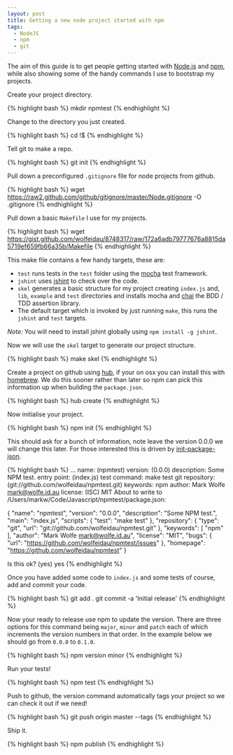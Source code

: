 ```yaml
---
layout: post
title: Getting a new node project started with npm
tags:
  - NodeJS
  - npm
  - git
---
```

The aim of this guide is to get people getting started with [Node.js](http://nodejs.org) and [npm](http://npmjs.org/), while also showing some of the handy commands I use to bootstrap my projects. 

Create your project directory.

{% highlight bash %}
mkdir npmtest
{% endhighlight %}

Change to the directory you just created.

{% highlight bash %}
cd !$ 
{% endhighlight %}

Tell git to make a repo.

{% highlight bash %}
git init
{% endhighlight %}

Pull down a preconfigured `.gitignore` file for node projects from github.

{% highlight bash %}
wget https://raw2.github.com/github/gitignore/master/Node.gitignore -O .gitignore
{% endhighlight %}

Pull down a basic `Makefile` I use for my projects.

{% highlight bash %}
wget https://gist.github.com/wolfeidau/8748317/raw/172a6adb79777676a8815da5719ef659fb66a35b/Makefile
{% endhighlight %}

This make file contains a few handy targets, these are:

* `test` runs tests in the `test` folder using the [mocha](http://visionmedia.github.io/mocha/) test framework.
* `jshint` uses [jshint](http://www.jshint.com/) to check over the code.
* `skel` generates a basic structure for my project creating `index.js` and, `lib`, `example` and `test` directories and installs mocha and [chai](http://chaijs.com) the BDD / TDD assertion library.
* The default target which is invoked by just running `make`, this runs the `jshint` and `test` targets.

*Note:* You will need to install jshint globally using `npm install -g jshint`.

Now we will use the `skel` target to generate our project structure.

{% highlight bash %}
make skel
{% endhighlight %}

Create a project on github using [hub](https://github.com/github/hub), if your on osx you can install this with [homebrew](https://github.com/Homebrew/homebrew). We do this sooner rather than later so npm can pick this information up when building the `package.json`.

{% highlight bash %}
hub create
{% endhighlight %}

Now initialise your project.

{% highlight bash %}
npm init
{% endhighlight %}

This should ask for a bunch of information, note leave the version 0.0.0 we will change this later. For those interested this is driven by [init-package-json](https://github.com/npm/init-package-json).

{% highlight bash %}
...
name: (npmtest)
version: (0.0.0)
description: Some NPM test.
entry point: (index.js)
test command: make test
git repository: (git://github.com/wolfeidau/npmtest.git)
keywords: npm
author: Mark Wolfe <mark@wolfe.id.au>
license: (ISC) MIT
About to write to /Users/markw/Code/Javascript/npmtest/package.json:

{
  "name": "npmtest",
  "version": "0.0.0",
  "description": "Some NPM test.",
  "main": "index.js",
  "scripts": {
    "test": "make test"
  },
  "repository": {
    "type": "git",
    "url": "git://github.com/wolfeidau/npmtest.git"
  },
  "keywords": [
    "npm"
  ],
  "author": "Mark Wolfe <mark@wolfe.id.au>",
  "license": "MIT",
  "bugs": {
    "url": "https://github.com/wolfeidau/npmtest/issues"
  },
  "homepage": "https://github.com/wolfeidau/npmtest"
}

Is this ok? (yes) yes
{% endhighlight %}

Once you have added some code to `index.js` and some tests of course, add and commit your code.

{% highlight bash %}
git add .
git commit -a 'Initial release'
{% endhighlight %}

Now your ready to release use npm to update the version. There are three options for this command being `major`, `minor` and `patch` each of which increments the version numbers in that order. In the example below we should go from `0.0.0` to `0.1.0`.

{% highlight bash %}
npm version minor
{% endhighlight %}

Run your tests!

{% highlight bash %}
npm test
{% endhighlight %}

Push to github, the version command automatically tags your project so we can check it out if we need!

{% highlight bash %}
git push origin master --tags
{% endhighlight %}

Ship it.

{% highlight bash %}
npm publish
{% endhighlight %}
